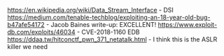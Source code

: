 https://en.wikipedia.org/wiki/Data_Stream_Interface - DSI
https://medium.com/tenable-techblog/exploiting-an-18-year-old-bug-b47afe54172 - Jacob Baines write-up: EXCELLENT!
https://www.exploit-db.com/exploits/46034 - CVE-2018-1160 EDB
https://ddaa.tw/hitconctf_pwn_371_netatalk.html - I think this is the ASLR killer we need
